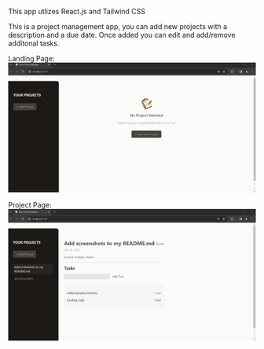 This app utlizes React.js and Tailwind CSS

This is a project management app, you can add new projects with a description and a due date. Once added you can edit and add/remove additonal tasks. 


Landing Page:
![p](https://github.com/braide7/projectTrackingApp/blob/main/screenshots/landingPage.png)


Project Page: 
![p](https://github.com/braide7/projectTrackingApp/blob/main/screenshots/projectPage.png)
